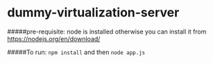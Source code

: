 # dummy-virtualization-server
#####pre-requisite: 
  node is installed otherwise you can install it from https://nodejs.org/en/download/

#####To run:
  `npm install` and then `node app.js`
